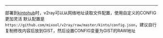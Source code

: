 ---
部署到[kintohub](https://app.kintohub.com/login)时，v2ray可以从网络地址读取文件配置，使用自定义的CONFIG更加灵活
默认配置是`https://github.com/mixool/v2ray/raw/master/kinto/config.json`，建议自行复制修改内容后放到GIST，然后设置CONFIG变量为GIST的RAW地址
